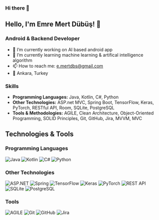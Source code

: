 ### Hi there 👋

<!--
**EmreMertD/emremertd** is a ✨ _special_ ✨ repository because its `README.md` (this file) appears on your GitHub profile.

Here are some ideas to get you started:

- 🔭 I’m currently working on ...
- 🌱 I’m currently learning ...
- 👯 I’m looking to collaborate on ...
- 🤔 I’m looking for help with ...
- 💬 Ask me about ...
- 📫 How to reach me: ...
- 😄 Pronouns: ...
- ⚡ Fun fact: ...
-->

## Hello, I'm Emre Mert Dübüş! 👋

### Android & Backend Developer

- 🔭 I’m currently working on AI based android app
- 🌱 I’m currently learning machine learning & artifical intelligence algorithm
- 📫 How to reach me: e.mertdbs@gmail.com
- 📍 Ankara, Turkey

### Skills
- **Programming Languages:** Java, Kotlin, C#, Python
- **Other Technologies:** ASP.net MVC, Spring Boot, TensorFlow, Keras, PyTorch, RESTful API, Room, SQLite, PostgreSQL
- **Tools & Methodologies:** AGILE, Clean Architecture, Object-Oriented Programming, SOLID Principles, Git, GitHub, Jira, MVVM, MVC

## Technologies & Tools


### Programming Languages
![Java](https://img.shields.io/badge/-Java-%23007396?style=flat&logo=Java&logoColor=white)
![Kotlin](https://img.shields.io/badge/-Kotlin-%237F52FF?style=flat&logo=Kotlin&logoColor=white)
![C#](https://img.shields.io/badge/-C%23-%239178D6?style=flat&logo=c-sharp&logoColor=white)
![Python](https://img.shields.io/badge/-Python-%233776AB?style=flat&logo=Python&logoColor=white)

### Other Technologies
![ASP.NET](https://img.shields.io/badge/-ASP.NET-%23512BD4?style=flat&logo=.net&logoColor=white)
![Spring](https://img.shields.io/badge/-Spring-%236DB33F?style=flat&logo=spring&logoColor=white)
![TensorFlow](https://img.shields.io/badge/-TensorFlow-%23FF6F00?style=flat&logo=TensorFlow&logoColor=white)
![Keras](https://img.shields.io/badge/-Keras-%23D00000?style=flat&logo=Keras&logoColor=white)
![PyTorch](https://img.shields.io/badge/-PyTorch-%23EE4C2C?style=flat&logo=PyTorch&logoColor=white)
![REST API](https://img.shields.io/badge/-RESTful_API-%23FF6F00?style=flat&logo=rest&logoColor=white)
![SQLite](https://img.shields.io/badge/-SQLite-%2307405e?style=flat&logo=sqlite&logoColor=white)
![PostgreSQL](https://img.shields.io/badge/-PostgreSQL-%23336791?style=flat&logo=postgresql&logoColor=white)

### Tools
![AGILE](https://img.shields.io/badge/-AGILE-%230097C2?style=flat)
![Git](https://img.shields.io/badge/-Git-%23F05032?style=flat&logo=git&logoColor=white)
![GitHub](https://img.shields.io/badge/-GitHub-%23181717?style=flat&logo=github&logoColor=white)
![Jira](https://img.shields.io/badge/-Jira-%230A0FFF?style=flat&logo=jira&logoColor=white)


